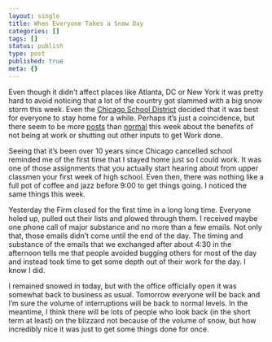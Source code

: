 ```yaml
---
layout: single
title: When Everyone Takes a Snow Day
categories: []
tags: []
status: publish
type: post
published: true
meta: {}
---
```

Even though it didn’t affect places like Atlanta, DC or New York it was pretty hard to avoid noticing that a lot of the country got slammed with a big snow storm this week. Even the 
[Chicago School District](http://www.latimes.com/news/nationworld/nation/wire/sns-bc-il--winterweather-firstsnowday,0,6981647.story) decided that it was best for everyone to stay home for a while. Perhaps it’s just a coincidence, but there seem to be more 
[posts](http://www.randsinrepose.com/archives/2011/02/02/the_noise.html) than 
[normal](http://www.practicallyefficient.com/2011/02/02/where-do-you-go-when-you-really-need-to-get-work-done/) this week about the benefits of 
not being at work or shutting out other inputs to get Work done.


Seeing that it’s been over 10 years since Chicago cancelled school reminded me of the first time that I stayed home just so I could work. It was one of those assignments that you actually start hearing about from upper classmen your first week of high school. Even then, there was nothing like a full pot of coffee and jazz before 9:00 to get things going. I noticed the same things this week.


Yesterday the Firm closed for the first time in a long long time. Everyone holed up, pulled out their lists and plowed through them. I received maybe one phone call of major substance and no more than a few emails. Not only that, those emails didn’t come until the end of the day. The timing and substance of the emails that we exchanged after about 4:30 in the afternoon tells me that people avoided bugging others for most of the day and instead took time to get some depth out of their work for the day. I know I did.


I remained snowed in today, but with the office officially open it was somewhat back to business as usual. Tomorrow everyone will be back and I’m sure the volume of interruptions will be back to normal levels. In the meantime, I think there will be lots of people who look back (in the short term at least) on the blizzard not because of the volume of snow, but how incredibly nice it was just to get some things done for once.

